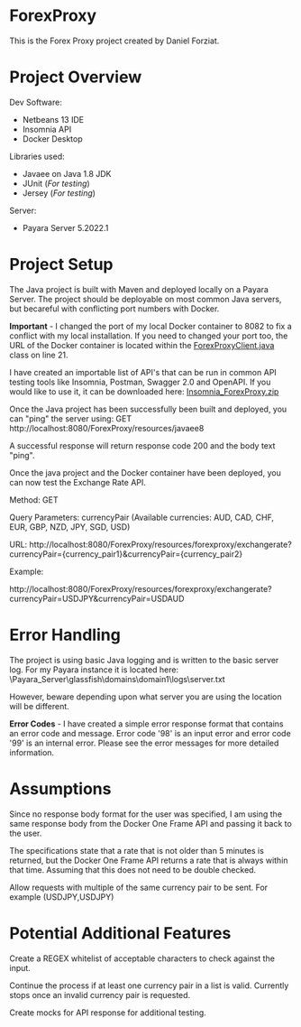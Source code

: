 # ForexProxy

This is the Forex Proxy project created by Daniel Forziat.

# Project Overview

Dev Software: 
- Netbeans 13 IDE
- Insomnia API
- Docker Desktop

Libraries used:
- Javaee on Java 1.8 JDK 
- JUnit (*For testing*)
- Jersey (*For testing*)

Server:
- Payara Server 5.2022.1

# Project Setup
The Java project is built with Maven and deployed locally on a Payara Server. 
The project should be deployable on most common Java servers, but becareful with conflicting port numbers with Docker.

**Important** - 
I changed the port of my local Docker container to 8082 to fix a conflict with my local installation.
If you need to changed your port too, the URL of the Docker container is located within the [ForexProxyClient.java](https://github.com/dforziat/ForexProxy/blob/main/src/main/java/com/mycompany/forexproxy/client/ForexProxyClient.java) class on line 21.

I have created an importable list of API's that can be run in common API testing tools like Insomnia, Postman, Swagger 2.0 and OpenAPI. If you would like to use it, it can be downloaded here: [Insomnia_ForexProxy.zip](https://github.com/dforziat/ForexProxy/files/8504166/Insomnia_ForexProxy.zip)


Once the Java project has been successfully been built and deployed, you can "ping" the server using: 
GET http://localhost:8080/ForexProxy/resources/javaee8

A successful response will return response code 200 and the body text "ping".

Once the java project and the Docker container have been deployed, you can now test the Exchange Rate API.


Method: GET

Query Parameters: currencyPair (Available currencies: AUD, CAD, CHF, EUR, GBP, NZD, JPY, SGD, USD)

URL: http://localhost:8080/ForexProxy/resources/forexproxy/exchangerate?currencyPair={currency_pair1}&currencyPair={currency_pair2}


Example:

http://localhost:8080/ForexProxy/resources/forexproxy/exchangerate?currencyPair=USDJPY&currencyPair=USDAUD

# Error Handling

The project is using basic Java logging and is written to the basic server log. For my Payara instance it is located here: \Payara_Server\glassfish\domains\domain1\logs\server.txt

However, beware depending upon what server you are using the location will be different. 

**Error Codes** - I have created a simple error response format that contains an error code and message. Error code '98' is an input error and error code '99' is an internal error. Please see the error messages for more detailed information. 


# Assumptions
Since no response body format for the user was specified, I am using the same response body from the Docker One Frame API and passing it back to the user.

The specifications state that a rate that is not older than 5 minutes is returned, but the Docker One Frame API returns a rate that is always within that time. Assuming that this does not need to be double checked.

Allow requests with multiple of the same currency pair to be sent. For example (USDJPY,USDJPY)

# Potential Additional Features
Create a REGEX whitelist of acceptable characters to check against the input.

Continue the process if at least one currency pair in a list is valid. Currently stops once an invalid currency pair is requested. 

Create mocks for API response for additional testing.


